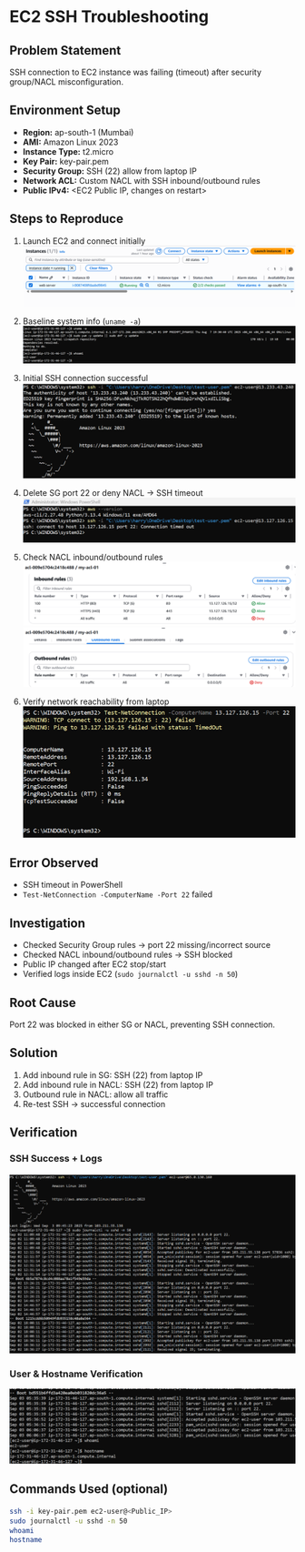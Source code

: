 # EC2 SSH Troubleshooting

## Problem Statement
SSH connection to EC2 instance was failing (timeout) after security group/NACL misconfiguration.

## Environment Setup
- **Region:** ap-south-1 (Mumbai)  
- **AMI:** Amazon Linux 2023  
- **Instance Type:** t2.micro  
- **Key Pair:** key-pair.pem  
- **Security Group:** SSH (22) allow from laptop IP  
- **Network ACL:** Custom NACL with SSH inbound/outbound rules  
- **Public IPv4:** <EC2 Public IP, changes on restart>

## Steps to Reproduce
1. Launch EC2 and connect initially  
   ![Connected Terminal](./screenshots/01-connected-terminal.png)

2. Baseline system info (`uname -a`)  
   ![EC2 Baseline](./screenshots/02-ec2-baseline.png)

3. Initial SSH connection successful  
   ![SSH Connect](./screenshots/03-ssh-connect.png)

4. Delete SG port 22 or deny NACL → SSH timeout  
   ![SSH Timeout](./screenshots/04-ssh-timeout.png)

5. Check NACL inbound/outbound rules  
   ![NACL Inbound](./screenshots/05-nacl-inbound.png)  
   ![NACL Outbound](./screenshots/06-nacl-outbound.png)

6. Verify network reachability from laptop  
   ![Network Reachability](./screenshots/07-network-reachability.png)

## Error Observed
- SSH timeout in PowerShell  
- `Test-NetConnection -ComputerName -Port 22` failed  

## Investigation
- Checked Security Group rules → port 22 missing/incorrect source  
- Checked NACL inbound/outbound rules → SSH blocked  
- Public IP changed after EC2 stop/start  
- Verified logs inside EC2 (`sudo journalctl -u sshd -n 50`)  

## Root Cause
Port 22 was blocked in either SG or NACL, preventing SSH connection.  

## Solution
1. Add inbound rule in SG: SSH (22) from laptop IP  
2. Add inbound rule in NACL: SSH (22) from laptop IP  
3. Outbound rule in NACL: allow all traffic  
4. Re-test SSH → successful connection 

## Verification

### SSH Success + Logs
![SSH Success + Logs](./screenshots/08-ssh-success-tail.png)

### User & Hostname Verification
![Whoami + Hostname](./screenshots/09-whoami-hostname.png) 

## Commands Used (optional)
```bash
ssh -i key-pair.pem ec2-user@<Public_IP>
sudo journalctl -u sshd -n 50
whoami
hostname